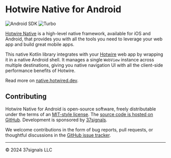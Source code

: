 # Hotwire Native for Android

![Android SDK](https://img.shields.io/badge/Android%20SDK-28+-green)
![Turbo](https://img.shields.io/badge/Turbo-7+-purple)

[Hotwire Native](https://native.hotwired.dev) is a high-level native framework, available for iOS and Android, that provides you with all the tools you need to leverage your web app and build great mobile apps.

This native Kotlin library integrates with your [Hotwire](https://hotwired.dev) web app by wrapping it in a native Android shell. It manages a single `WebView` instance across multiple destinations, giving you native navigation UI with all the client-side performance benefits of Hotwire.

Read more on [native.hotwired.dev](https://native.hotwired.dev).

## Contributing

Hotwire Native for Android is open-source software, freely distributable under the terms of an [MIT-style license](LICENSE). The [source code is hosted on GitHub](https://github.com/hotwired/hotwire-native-bridge). Development is sponsored by [37signals](https://37signals.com/).

We welcome contributions in the form of bug reports, pull requests, or thoughtful discussions in the [GitHub issue tracker](https://github.com/hotwired/hotwire-native-bridge/issues).

---------

© 2024 37signals LLC